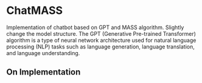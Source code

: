 # ChatMASS
 Implementation of chatbot based on GPT and MASS algorithm. Slightly change the model structure. 
 The GPT (Generative Pre-trained Transformer) algorithm is a type of neural network architecture used for natural language processing (NLP) tasks such as language generation, language translation, and language understanding.

## On Implementation

